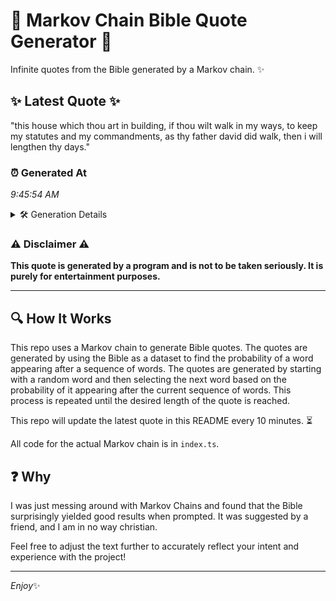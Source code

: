 # 📖 Markov Chain Bible Quote Generator 📖

Infinite quotes from the Bible generated by a Markov chain. ✨

## ✨ Latest Quote ✨
"this house which thou art in building, if thou wilt walk in my ways, to keep my statutes and my commandments, as thy father david did walk, then i will lengthen thy days."

### ⏰ Generated At
*9:45:54 AM*

<details>
    <summary>🛠️ Generation Details</summary>
    <p>
        <strong>🌱 Seed:</strong> this<br>
        <strong>🔄 Iterations:</strong> 32<br>
        <strong>📜 Context History:</strong><br>[ this ]: house<br>[ this, house ]: which<br>[ this, house, which ]: thou<br>[ this, house, which, thou ]: art<br>[ this, house, which, thou, art ]: in<br>[ this, house, which, thou, art, in ]: building,<br>[ house, which, thou, art, in, building, ]: if<br>[ which, thou, art, in, building,, if ]: thou<br>[ thou, art, in, building,, if, thou ]: wilt<br>[ art, in, building,, if, thou, wilt ]: walk<br>[ in, building,, if, thou, wilt, walk ]: in<br>[ building,, if, thou, wilt, walk, in ]: my<br>[ if, thou, wilt, walk, in, my ]: ways,<br>[ thou, wilt, walk, in, my, ways, ]: to<br>[ wilt, walk, in, my, ways,, to ]: keep<br>[ walk, in, my, ways,, to, keep ]: my<br>[ in, my, ways,, to, keep, my ]: statutes<br>[ my, ways,, to, keep, my, statutes ]: and<br>[ ways,, to, keep, my, statutes, and ]: my<br>[ to, keep, my, statutes, and, my ]: commandments,<br>[ keep, my, statutes, and, my, commandments, ]: as<br>[ my, statutes, and, my, commandments,, as ]: thy<br>[ statutes, and, my, commandments,, as, thy ]: father<br>[ and, my, commandments,, as, thy, father ]: david<br>[ my, commandments,, as, thy, father, david ]: did<br>[ commandments,, as, thy, father, david, did ]: walk,<br>[ as, thy, father, david, did, walk, ]: then<br>[ thy, father, david, did, walk,, then ]: i<br>[ father, david, did, walk,, then, i ]: will<br>[ david, did, walk,, then, i, will ]: lengthen<br>[ did, walk,, then, i, will, lengthen ]: thy<br>[ walk,, then, i, will, lengthen, thy ]: days.<br>
    </p>
</details>

### ⚠️ Disclaimer ⚠️
**This quote is generated by a program and is not to be taken seriously. It is purely for entertainment purposes.**

---

## 🔍 How It Works

This repo uses a Markov chain to generate Bible quotes. The quotes are generated by using the Bible as a dataset to find the probability of a word appearing after a sequence of words. The quotes are generated by starting with a random word and then selecting the next word based on the probability of it appearing after the current sequence of words. This process is repeated until the desired length of the quote is reached.

This repo will update the latest quote in this README every 10 minutes. ⏳

All code for the actual Markov chain is in `index.ts`.

## ❓ Why

I was just messing around with Markov Chains and found that the Bible surprisingly yielded good results when prompted. 
It was suggested by a friend, and I am in no way christian.

Feel free to adjust the text further to accurately reflect your intent and experience with the project!

---

*Enjoy*✨
